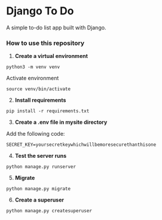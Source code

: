 #  Django To Do
A simple to-do list app built with Django.

### How to use this repository

1. **Create a virtual environment**

```
python3 -m venv venv
```

Activate environment
```
source venv/bin/activate
```

2. **Install requirements**
```
pip install -r requirements.txt
```

3. **Create a .env file in mysite directory**

Add the following code:
```
SECRET_KEY=yoursecretkeywhichwillbemoresecurethanthisone
```

4. **Test the server runs**
```
python manage.py runserver
```

5. **Migrate**
```
python manage.py migrate
```

6. **Create a superuser**
```
python manage.py createsuperuser
```
